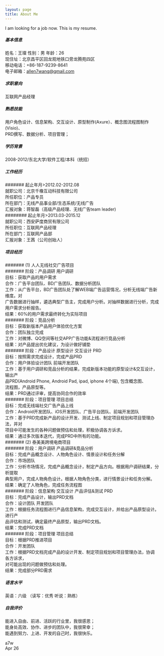 ```yaml
---
layout: page
title: About Me
---
```

I am looking for a job now. This is my resume.           
##### 基本信息     
姓名：王璨 性别：男 年龄：26     
现住址：北京昌平区回龙观地铁口旁龙腾苑四区	
移动电话：+86-187-9239-8641	
电子邮箱：allen7wang@gmail.com	
##### 求职意向		
互联网产品经理		
##### 熟悉技能		
用户角色设计、信息架构、交互设计、原型制作(Axure）、概念图流程图制作(Visio)、		
PRD撰写、数据分析、项目管理；		
##### 学历背景		
2008-2012/东北大学/软件工程/本科（统招）		
##### 工作经历		
####### 起止年月>2012.02-2012.08		
就职公司：北京千橡互动科技有限公司		
所任职位：产品专员		
所在部门：无线产品事业部/生态系统/无线广告		
汇报对象：蒋智磊（高级产品经理、无线广告team leader)		
######## 起止年月>2013.03-2015.12		
就职公司：西安萨度商贸有限公司				
所任职位：互联网产品经理		
所在部门：互联网产品部		
汇报对象：王茜（公司创始人）		
##### 项目经历		
####### (1) 人人无线社交广告项目		
####### 阶段：产品调研 用户调研		
目标：获取产品的用户需求			
合作：广告平台团队、BD广告团队、数据分析团队		
工作：从广告平台，BD广告团队处了解WEB端广告运营情况，分析无线端广告新维度。对		           
      广告数据进行抽样，遴选典型广告主，完成用户分析。对抽样数据进行分析，完成		
      用户需求分析报告。		
结果：60%的用户需求最终转化为实际项目		
####### 阶段：竞品分析		
目标：获取新版本产品用户体验优化方案		
合作：团队独立完成		
工作：对微博、QQ空间等社交APP广告功能&流程进行竞品分析		
结果：对产品提出优化建议，为设计做好铺垫		
####### 阶段：产品设计 原型设计 交互设计 PRD		
目标：按照需求完成设计，完成产品PRD		
合作：用户体验设计团队 前端开发团队		
工作：基于用户调研和竞品分析的结果，完成新版本功能的原型设计&交互设计，输出产		
     品PRD(Android Phone, Android Pad, ipad, iphone 4个端), 包含概念图、		
     流程图，产品原型等。		
结果：PRD通过评审，提高协同合作的效率		
####### 阶段：项目管理 项目总结		
目标：完成无线端社交广告产品上线		
合作：Android开发团队、iOS开发团队、广告平台团队、前端开发团队		
工作：基于PRD完成新产品的设计开发、测试上线、制定项目规划和项目管理办法，并对			
     项目中可能发生的各种问题做预估和处理，积极协调各方诉求。		
结果：通过多次版本迭代，完成PRD中所有的功能。		
####### (2) 泰美美跨境电商项目		
####### 阶段：用户调研 产品调研&竞品分析		
目标：完成产品概念设计、人物角色设计、情景设计和任务分解		
合作：市场团队		
工作：分析市场情况，完成产品概念设计，制定产品方向。根据用户调研结果，分析提取		
     典型用户，完成人物角色设计。根据人物角色分类，进行情景设计和任务分解。		
结果：确定了人物角色，完成任务流程图				
####### 阶段：信息架构 交互设计 产品评估&测试 PRD		
目标：完成产品设计，输出PRD文档			
合作：设计团队 开发团队		
工作：根据任务流程图进行产品信息架构，完成交互设计，并给出产品原型设计。进行产		
     品评估和测试，确定最终产品原型，输出PRD文档。		
结果：完成PRD文档		
####### 阶段：项目管理 项目总结		
目标：根据PRD推进项目		
合作：开发团队		
工作：根据PRD文档完成产品的设计开发、制定项目规划和项目管理办法，协调各方诉求，		
     对可能出现的问题做预估和处理。		
结果：完成部分PRD需求		
##### 语言水平		
英语：六级 （读写：优秀 听说：熟练）		
##### 自我评价		
能进入自由、前进、活跃的行业里，我很感恩；		
能身处高效、协作、进步的团队中，我很荣幸；		
能遇到努力、上进、开发的自己时，我很快乐。		
		

a7w		
Apr 26		




